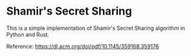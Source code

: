 # Shamir's Secret Sharing

This is a simple implementation of Shamir's Secret Sharing algorithm in Python and Rust.

Reference: https://dl.acm.org/doi/pdf/10.1145/359168.359176
